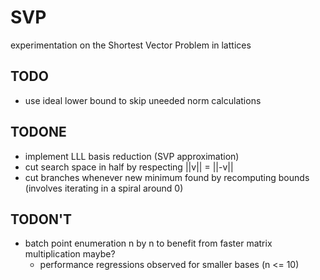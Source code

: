 # SVP

experimentation on the Shortest Vector Problem in lattices

## TODO

- use ideal lower bound to skip uneeded norm calculations

## TODONE

- implement LLL basis reduction (SVP approximation)
- cut search space in half by respecting ||v|| = ||-v||
- cut branches whenever new minimum found by recomputing bounds (involves iterating in a spiral around 0)

## TODON'T

- batch point enumeration n by n to benefit from faster matrix multiplication maybe?
    - performance regressions observed for smaller bases (n <= 10)